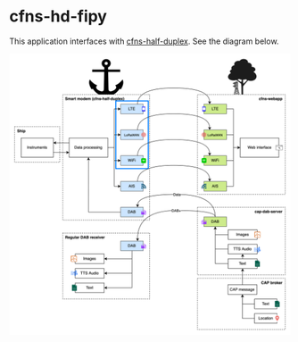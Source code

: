 # cfns-hd-fipy

This application interfaces with
[cfns-half-duplex](https://github.com/PoCDAB/cfns-half-duplex). See the diagram
below.

![Integration with other CFNS systems](integration.png)
